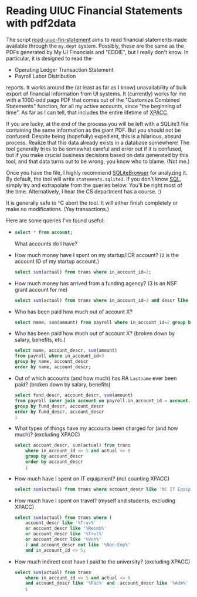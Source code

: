 # Reading UIUC Financial Statements with pdf2data

The script [read-uiuc-fin-statement](read-uiuc-fin-statement) aims to read
financial statements made available through the `my.dept` system.  Possibly,
these are the same as the PDFs generated by My UI Financials and "EDDIE", but I
really don't know. In particular, it is designed to read the

* Operating Ledger Transaction Statement
* Payroll Labor Distribution

reports. It works around the (at least as far as I know)  unavailability of
bulk export of financial information from UI systems. It (currently) works for
me with a 1000-odd page PDF that comes out of the "Customize Combined
Statements" function, for all my active accounts, since "the beginning of
time". As far as I can tell, that includes the entire lifetime of
[XPACC](https://xpacc.illinois.edu/).

If you are lucky, at the end of the process you will be left with a SQLite3
file containing the same information as the giant PDF. But you should not be
confused: Despite being (hopefully) expedient, this is a hilarious, absurd
process. Realize that this data already exists in a database somewhere! The tool
generally tries to be somewhat careful and error out if it is confused, but if
you make crucial business decisions based on data generated by this tool, and
that data turns out to be wrong, you know who to blame. (Not me.)

Once you have the file, I highly recommend
[SQLiteBrowser](https://sqlitebrowser.org/) for analyzing it. By default, the
tool will write `statements.sqlite3`.  If you don't know
[SQL](https://en.wikipedia.org/wiki/SQL), simply try and extrapolate from the
queries below. You'll be right most of the time. Alternatively, I hear the CS
department has a course. :)

It is generally safe to ^C abort the tool. It will either finish completely
or make no modifications. (Yay transactions.)

Here are some queries I've found useful:

*   ```sql
    select * from account;
    ```

    What accounts do I have?

*   How much money have I spent on my startup/ICR account? (`2` is the account ID of my
    startup account.)

    ```sql
    select sum(actual) from trans where in_account_id=2;
    ```

*   How much money has arrived from a funding agency? (3 is an NSF grant account for me)

    ```sql
    select sum(actual) from trans where in_account_id=3 and descr like '%Revenue%';
    ```

*   Who has been paid how much out of account X?

    ```sql
    select name, sum(amount) from payroll where in_account_id=2 group by name order by name;
    ```

*   Who has been paid how much out of account X?
    (broken down by salary, benefits, etc.)

    ```sql
    select name, account_descr, sum(amount)
    from payroll where in_account_id=3
    group by name, account_descr
    order by name, account_descr;
    ```

*   Out of which accounts (and how much) has RA `Lastname` ever been paid?
    (broken down by salary, benefits)

    ```sql
    select fund_descr, account_descr, sum(amount)
    from payroll inner join account on payroll.in_account_id = account.id where name like '%Lastname%'
    group by fund_descr, account_descr
    order by fund_descr, account_descr
    ;
    ```


*   What types of things have my accounts been charged for (and how much)?
    (excluding XPACC)

    ```sql
    select account_descr, sum(actual) from trans
        where in_account_id <> 5 and actual <> 0
        group by account_descr
        order by account_descr
        ;
    ```

*   How much have I spent on IT equipment? (not counting XPACC)

    ```sql
    select sum(actual) from trans where account_descr like 'NC IT Equip%' and actual <> 0 and in_account_id <> 5;
    ```

*   How much have I spent on travel? (myself and students, excluding XPACC)

    ```sql
    select sum(actual) from trans where (
        account_descr like '%Trav%'
        or account_descr like '%Reimb%'
        or account_descr like '%Trvl%'
        or account_descr like '%Veh%'
        ) and account_descr not like '%Non-Emp%'
        and in_account_id <> 5;
    ```

*   How much indirect cost have I paid to the university?  (excluding XPACC)

    ```sql
    select sum(actual) from trans
        where in_account_id <> 5 and actual <> 0
        and account_descr like '%Fac%' and  account_descr like '%Adm%'
        ;
    ```
